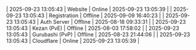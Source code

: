 | 2025-09-23 13:05:43 | Website | Online | 2025-09-23 13:05:39 |
| 2025-09-23 13:05:43 | Registration | Offline | 2025-09-09 16:40:23 |
| 2025-09-23 13:05:43 | Auth Server | Offline | 2025-08-18 09:33:31 |
| 2025-09-23 13:05:43 | Kezan (PvE) | Offline | 2025-08-03 17:58:02 |
| 2025-09-23 13:05:43 | Gurubashi (PvP) | Offline | 2025-08-23 21:44:06 |
| 2025-09-23 13:05:43 | Cloudflare | Online | 2025-09-23 13:05:39 |
